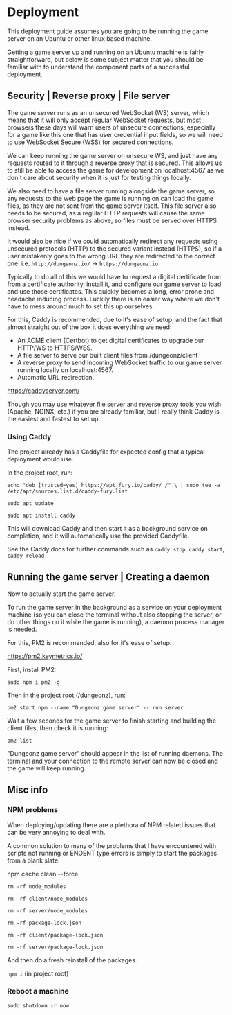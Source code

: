 # Deployment

This deployment guide assumes you are going to be running the game server on an Ubuntu or other linux based machine.

Getting a game server up and running on an Ubuntu machine is fairly straightforward, but below is some subject matter that you should be familiar with to understand the component parts of a successful deployment.

## Security | Reverse proxy | File server

The game server runs as an unsecured WebSocket (WS) server, which means that it will only accept regular WebSocket requests, but most browsers these days will warn users of unsecure connections, especially for a game like this one that has user credential input fields, so we will need to use WebSocket Secure (WSS) for secured connections.

We can keep running the game server on unsecure WS, and just have any requests routed to it through a reverse proxy that is secured. This allows us to still be able to access the game for development on localhost:4567 as we don't care about security when it is just for testing things locally.

We also need to have a file server running alongside the game server, so any requests to the web page the game is running on can load the game files, as they are not sent from the game server itself. This file server also needs to be secured, as a regular HTTP requests will cause the same browser security problems as above, so files must be served over HTTPS instead.

It would also be nice if we could automatically redirect any requests using unsecured protocols (HTTP) to the secured variant instead (HTTPS), so if a user mistakenly goes to the wrong URL they are redirected to the correct one.
i.e. `http://dungeonz.io/` -> `https://dungeonz.io`

Typically to do all of this we would have to request a digital certificate from from a certificate authority, install it, and configure our game server to load and use those certificates. This quickly becomes a long, error prone and headache inducing process. Luckily there is an easier way where we don't have to mess around much to set this up ourselves.

For this, Caddy is recommended, due to it's ease of setup, and the fact that almost straight out of the box it does everything we need:
- An ACME client (Certbot) to get digital certificates to upgrade our HTTP/WS to HTTPS/WSS.
- A file server to serve our built client files from /dungeonz/client
- A reverse proxy to send incoming WebSocket traffic to our game server running locally on localhost:4567.
- Automatic URL redirection.

https://caddyserver.com/

Though you may use whatever file server and reverse proxy tools you wish (Apache, NGINX, etc.) if you are already familiar, but I really think Caddy is the easiest and fastest to set up.

### Using Caddy

The project already has a Caddyfile for expected config that a typical deployment would use.

In the project root, run:

`echo "deb [trusted=yes] https://apt.fury.io/caddy/ /" \
    | sudo tee -a /etc/apt/sources.list.d/caddy-fury.list`

`sudo apt update`

`sudo apt install caddy`

This will download Caddy and then start it as a background service on completion, and it will automatically use the provided Caddyfile.

See the Caddy docs for further commands such as `caddy stop`, `caddy start`, `caddy reload`

## Running the game server | Creating a daemon

Now to actually start the game server.

To run the game server in the background as a service on your deployment machine (so you can close the terminal without also stopping the server, or do other things on it while the game is running), a daemon process manager is needed.

For this, PM2 is recommended, also for it's ease of setup.

https://pm2.keymetrics.io/

First, install PM2:

`sudo npm i pm2 -g`

Then in the project root (/dungeonz), run:

`pm2 start npm --name "Dungeonz game server" -- run server`

Wait a few seconds for the game server to finish starting and building the client files, then check it is running:

`pm2 list`

"Dungeonz game server" should appear in the list of running daemons. The terminal and your connection to the remote server can now be closed and the game will keep running.

## Misc info

### NPM problems

When deploying/updating there are a plethora of NPM related issues that can be very annoying to deal with.

A common solution to many of the problems that I have encountered with scripts not running or ENOENT type errors is simply to start the packages from a blank slate.

npm cache clean --force

`rm -rf node_modules`

`rm -rf client/node_modules`

`rm -rf server/node_modules`

`rm -rf package-lock.json`

`rm -rf client/package-lock.json`

`rm -rf server/package-lock.json`

And then do a fresh reinstall of the packages.

`npm i` (in project root)

### Reboot a machine

`sudo shutdown -r now`